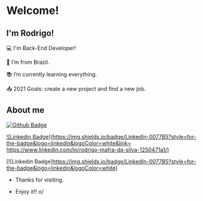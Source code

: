 # Welcome!

 

## I'm Rodrigo!

 

:computer: I'm Back-End Developer!

:house_with_garden: I’m from Brazil.

:books: I’m currently learning everything.

:outbox_tray: 2021 Goals: create a new project and find a new job.

 

## About me

[![Github Badge](https://img.shields.io/badge/-Github-000?style=flat-square&logo=Github&logoColor=white&link=https://github.com/rodmafra92)](https://github.com/rodmafra92)

[![Linkedin Badge](https://img.shields.io/badge/LinkedIn-0077B5?style=for-the-badge&logo=linkedin&logoColor=white&link= https://www.linkedin.com/in/rodrigo-mafra-da-silva-1250471a1/)]( https://www.linkedin.com/in/rodrigo-mafra-da-silva-1250471a1/)

[![Linkedin Badge]https://img.shields.io/badge/LinkedIn-0077B5?style=for-the-badge&logo=linkedin&logoColor=white]

- Thanks for visiting.

- Enjoy it!! o/
